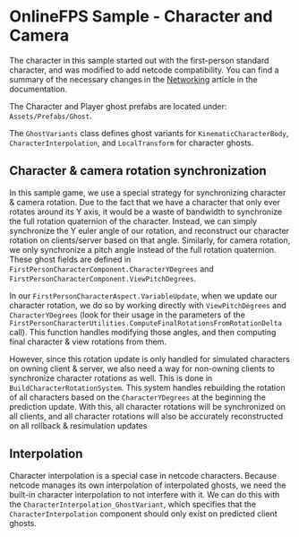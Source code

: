 

# OnlineFPS Sample - Character and Camera

The character in this sample started out with the first-person standard character, and was modified to add netcode compatibility. You can find a summary of the necessary changes in the [Networking](../../How_To/networking.md) article in the documentation.

The Character and Player ghost prefabs are located under: `Assets/Prefabs/Ghost`.

The `GhostVariants` class defines ghost variants for `KinematicCharacterBody`, `CharacterInterpolation`, and `LocalTransform` for character ghosts.


## Character & camera rotation synchronization

In this sample game, we use a special strategy for synchronizing character & camera rotation. Due to the fact that we have a character that only ever rotates around its Y axis, it would be a waste of bandwidth to synchronize the full rotation quaternion of the character. Instead, we can simply synchronize the Y euler angle of our rotation, and reconstruct our character rotation on clients/server based on that angle. Similarly, for camera rotation, we only synchronize a pitch angle instead of the full rotation quaternion. These ghost fields are defined in `FirstPersonCharacterComponent.CharacterYDegrees` and `FirstPersonCharacterComponent.ViewPitchDegrees`.

In our `FirstPersonCharacterAspect.VariableUpdate`, when we update our character rotation, we do so by working directly with `ViewPitchDegrees` and `CharacterYDegrees` (look for their usage in the parameters of the `FirstPersonCharacterUtilities.ComputeFinalRotationsFromRotationDelta` call). This function handles modifying those angles, and then computing final character & view rotations from them. 

However, since this rotation update is only handled for simulated characters on owning client & server, we also need a way for non-owning clients to synchronize character rotations as well. This is done in `BuildCharacterRotationSystem`. This system handles rebuilding the rotation of all characters based on the `CharacterYDegrees` at the beginning the prediction update. With this, all character rotations will be synchronized on all clients, and all character rotations will also be accurately reconstructed on all rollback & resimulation updates


## Interpolation

Character interpolation is a special case in netcode characters. Because netcode manages its own interpolation of interpolated ghosts, we need the built-in character interpolation to not interfere with it. We can do this with the `CharacterInterpolation_GhostVariant`, which specifies that the `CharacterInterpolation` component should only exist on predicted client ghosts.

